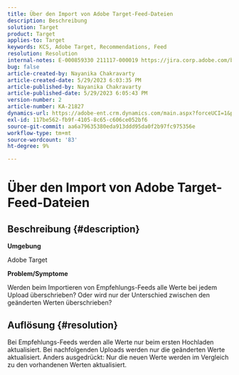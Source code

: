 ```yaml
---
title: Über den Import von Adobe Target-Feed-Dateien
description: Beschreibung
solution: Target
product: Target
applies-to: Target
keywords: KCS, Adobe Target, Recommendations, Feed
resolution: Resolution
internal-notes: E-000859330 211117-000019 https://jira.corp.adobe.com/browse/RECS-5411
bug: false
article-created-by: Nayanika Chakravarty
article-created-date: 5/29/2023 6:03:35 PM
article-published-by: Nayanika Chakravarty
article-published-date: 5/29/2023 6:05:43 PM
version-number: 2
article-number: KA-21827
dynamics-url: https://adobe-ent.crm.dynamics.com/main.aspx?forceUCI=1&pagetype=entityrecord&etn=knowledgearticle&id=2b332d1f-4bfe-ed11-8f6e-6045bd006793
exl-id: 117be562-fb9f-4105-8c65-c606ce052bf6
source-git-commit: aa6a79635380eda913ddd95da0f2b97fc975356e
workflow-type: tm+mt
source-wordcount: '83'
ht-degree: 9%

---
```


# Über den Import von Adobe Target-Feed-Dateien

## Beschreibung {#description}


<b>Umgebung</b>

Adobe Target

<b>Problem/Symptome</b>

Werden beim Importieren von Empfehlungs-Feeds alle Werte bei jedem Upload überschrieben? Oder wird nur der Unterschied zwischen den geänderten Werten überschrieben?


## Auflösung {#resolution}


Bei Empfehlungs-Feeds werden alle Werte nur beim ersten Hochladen aktualisiert. Bei nachfolgenden Uploads werden nur die geänderten Werte aktualisiert. Anders ausgedrückt: Nur die neuen Werte werden im Vergleich zu den vorhandenen Werten aktualisiert.
